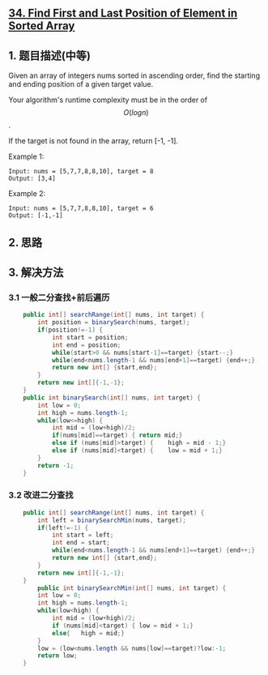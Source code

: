 ## [34. Find First and Last Position of Element in Sorted Array](https://leetcode-cn.com/problems/find-first-and-last-position-of-element-in-sorted-array/)

## 1. 题目描述(中等)

Given an array of integers nums sorted in ascending order, find the starting and ending position of a given target value.

Your algorithm's runtime complexity must be in the order of $$O(log n)$$.

If the target is not found in the array, return [-1, -1].

Example 1:
```
Input: nums = [5,7,7,8,8,10], target = 8
Output: [3,4]
```
Example 2:
```
Input: nums = [5,7,7,8,8,10], target = 6
Output: [-1,-1]
```

## 2. 思路

## 3. 解决方法

### 3.1 一般二分查找+前后遍历


```java
    public int[] searchRange(int[] nums, int target) {
    	int position = binarySearch(nums, target);
    	if(position!=-1) {
    		int start = position;
    		int end = position;
    		while(start>0 && nums[start-1]==target) {start--;}
    		while(end<nums.length-1 && nums[end+1]==target) {end++;}
    		return new int[] {start,end};
    	}
        return new int[]{-1,-1};
    }    
    public int binarySearch(int[] nums, int target) {
    	int low = 0;
        int high = nums.length-1;
        while(low<=high) {
        	int mid = (low+high)/2;
        	if(nums[mid]==target) {	return mid;}
        	else if (nums[mid]>target) {	high = mid - 1;}
        	else if (nums[mid]<target) {	low = mid + 1;}
        }
        return -1;
    }
```

### 3.2 改进二分查找


```java
    public int[] searchRange(int[] nums, int target) {
        int left = binarySearchMin(nums, target);
        if(left!=-1) {
    		int start = left;
    		int end = start;
    		while(end<nums.length-1 && nums[end+1]==target) {end++;}
    		return new int[] {start,end};
    	}
        return new int[]{-1,-1};
    }
        public int binarySearchMin(int[] nums, int target) {
    	int low = 0;
        int high = nums.length-1;
        while(low<high) {
        	int mid = (low+high)/2;
        	if (nums[mid]<target) {	low = mid + 1;}
        	else{	high = mid;}
        }
        low = (low<nums.length && nums[low]==target)?low:-1;
        return low;
    }
```




